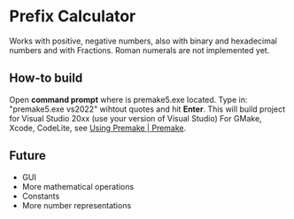 # Prefix Calculator
Works with positive, negative numbers, also with binary and hexadecimal numbers and with Fractions.
Roman numerals are not implemented yet.
## How-to build
Open **command prompt** where is premake5.exe located.
Type in: "premake5.exe vs2022" wihtout quotes and hit **Enter**.
This will build project for Visual Studio 20xx (use your version of Visual Studio)
For GMake, Xcode, CodeLite, see [Using Premake | Premake](https://premake.github.io/docs/Using-Premake).

## Future
- GUI
- More mathematical operations
- Constants
- More number representations